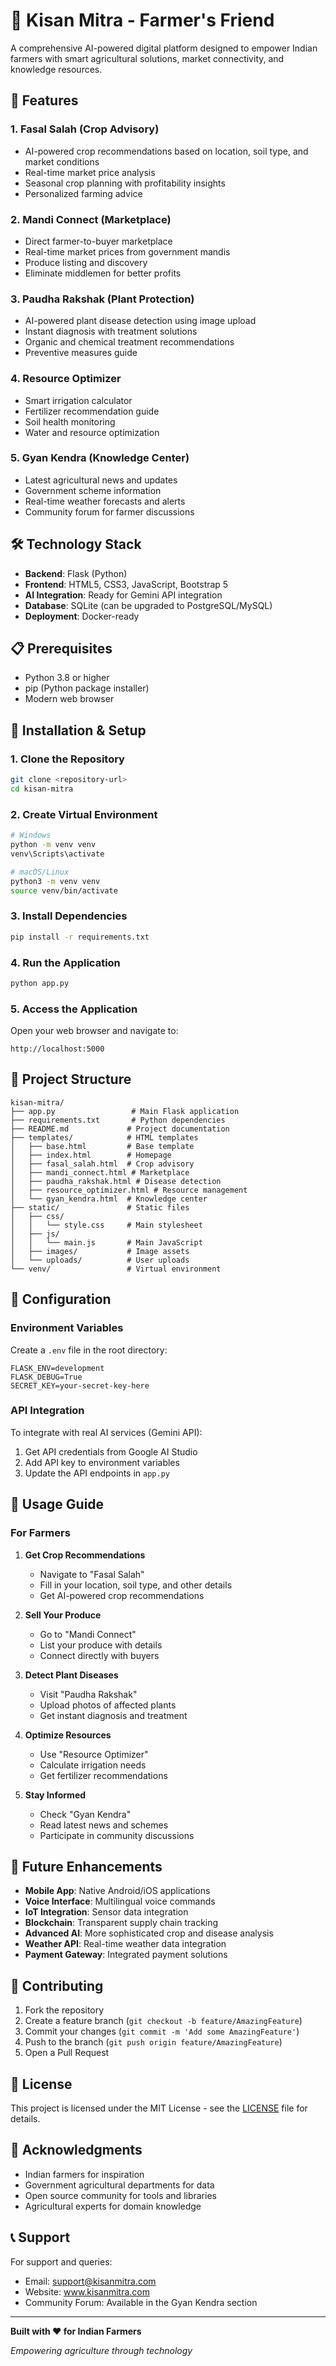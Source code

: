 # 🌾 Kisan Mitra - Farmer's Friend

A comprehensive AI-powered digital platform designed to empower Indian farmers with smart agricultural solutions, market connectivity, and knowledge resources.

## 🚀 Features

### 1. **Fasal Salah (Crop Advisory)**
- AI-powered crop recommendations based on location, soil type, and market conditions
- Real-time market price analysis
- Seasonal crop planning with profitability insights
- Personalized farming advice

### 2. **Mandi Connect (Marketplace)**
- Direct farmer-to-buyer marketplace
- Real-time market prices from government mandis
- Produce listing and discovery
- Eliminate middlemen for better profits

### 3. **Paudha Rakshak (Plant Protection)**
- AI-powered plant disease detection using image upload
- Instant diagnosis with treatment solutions
- Organic and chemical treatment recommendations
- Preventive measures guide

### 4. **Resource Optimizer**
- Smart irrigation calculator
- Fertilizer recommendation guide
- Soil health monitoring
- Water and resource optimization

### 5. **Gyan Kendra (Knowledge Center)**
- Latest agricultural news and updates
- Government scheme information
- Real-time weather forecasts and alerts
- Community forum for farmer discussions

## 🛠️ Technology Stack

- **Backend**: Flask (Python)
- **Frontend**: HTML5, CSS3, JavaScript, Bootstrap 5
- **AI Integration**: Ready for Gemini API integration
- **Database**: SQLite (can be upgraded to PostgreSQL/MySQL)
- **Deployment**: Docker-ready

## 📋 Prerequisites

- Python 3.8 or higher
- pip (Python package installer)
- Modern web browser

## 🚀 Installation & Setup

### 1. Clone the Repository
```bash
git clone <repository-url>
cd kisan-mitra
```

### 2. Create Virtual Environment
```bash
# Windows
python -m venv venv
venv\Scripts\activate

# macOS/Linux
python3 -m venv venv
source venv/bin/activate
```

### 3. Install Dependencies
```bash
pip install -r requirements.txt
```

### 4. Run the Application
```bash
python app.py
```

### 5. Access the Application
Open your web browser and navigate to:
```
http://localhost:5000
```

## 📁 Project Structure

```
kisan-mitra/
├── app.py                 # Main Flask application
├── requirements.txt       # Python dependencies
├── README.md             # Project documentation
├── templates/            # HTML templates
│   ├── base.html         # Base template
│   ├── index.html        # Homepage
│   ├── fasal_salah.html  # Crop advisory
│   ├── mandi_connect.html # Marketplace
│   ├── paudha_rakshak.html # Disease detection
│   ├── resource_optimizer.html # Resource management
│   └── gyan_kendra.html  # Knowledge center
├── static/               # Static files
│   ├── css/
│   │   └── style.css     # Main stylesheet
│   ├── js/
│   │   └── main.js       # Main JavaScript
│   ├── images/           # Image assets
│   └── uploads/          # User uploads
└── venv/                 # Virtual environment
```

## 🔧 Configuration

### Environment Variables
Create a `.env` file in the root directory:

```env
FLASK_ENV=development
FLASK_DEBUG=True
SECRET_KEY=your-secret-key-here
```

### API Integration
To integrate with real AI services (Gemini API):

1. Get API credentials from Google AI Studio
2. Add API key to environment variables
3. Update the API endpoints in `app.py`

## 🎯 Usage Guide

### For Farmers

1. **Get Crop Recommendations**
   - Navigate to "Fasal Salah"
   - Fill in your location, soil type, and other details
   - Get AI-powered crop recommendations

2. **Sell Your Produce**
   - Go to "Mandi Connect"
   - List your produce with details
   - Connect directly with buyers

3. **Detect Plant Diseases**
   - Visit "Paudha Rakshak"
   - Upload photos of affected plants
   - Get instant diagnosis and treatment

4. **Optimize Resources**
   - Use "Resource Optimizer"
   - Calculate irrigation needs
   - Get fertilizer recommendations

5. **Stay Informed**
   - Check "Gyan Kendra"
   - Read latest news and schemes
   - Participate in community discussions

## 🔮 Future Enhancements

- **Mobile App**: Native Android/iOS applications
- **Voice Interface**: Multilingual voice commands
- **IoT Integration**: Sensor data integration
- **Blockchain**: Transparent supply chain tracking
- **Advanced AI**: More sophisticated crop and disease analysis
- **Weather API**: Real-time weather data integration
- **Payment Gateway**: Integrated payment solutions

## 🤝 Contributing

1. Fork the repository
2. Create a feature branch (`git checkout -b feature/AmazingFeature`)
3. Commit your changes (`git commit -m 'Add some AmazingFeature'`)
4. Push to the branch (`git push origin feature/AmazingFeature`)
5. Open a Pull Request

## 📝 License

This project is licensed under the MIT License - see the [LICENSE](LICENSE) file for details.

## 🙏 Acknowledgments

- Indian farmers for inspiration
- Government agricultural departments for data
- Open source community for tools and libraries
- Agricultural experts for domain knowledge

## 📞 Support

For support and queries:
- Email: support@kisanmitra.com
- Website: www.kisanmitra.com
- Community Forum: Available in the Gyan Kendra section

---

**Built with ❤️ for Indian Farmers**

*Empowering agriculture through technology* 